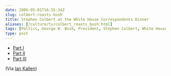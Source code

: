 ```yaml
--- 
date: 2006-05-01T16:55:34Z
slug: colbert-roasts-bush
title: Stephen Colbert at the White House Correspondents Dinner
aliases: [/culture/tv/colbert_roasts_bush.html]
tags: [Poltics, George W. Bush, President, Stephen Colbert, White House Correspondents Dinner, global warming, mission accomplished]
type: post
---
```


-   [Part I]
-   [Part II]
-   [Part III]

(Via [Ian Kallen])

  [Part I]: http://www.youtube.com/watch?v=lcIRXur61II
  [Part II]: http://www.youtube.com/watch?v=HN0INDOkFuo
  [Part III]: http://www.youtube.com/watch?v=rJvar7BKwvQ
  [Ian Kallen]: http://www.arachna.com/roller/page/spidaman/Weblog
    "Ian Kallen's Blog"
